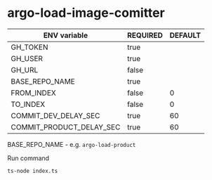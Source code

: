 # argo-load-image-comitter


| ENV variable  | REQUIRED | DEFAULT |
|---|----------|---------|
| GH_TOKEN  | true     |         |
| GH_USER  | true     |         |
| GH_URL  | false     |         |
| BASE_REPO_NAME  | true     |         |
| FROM_INDEX  | false    | 0       |
| TO_INDEX  | false     | 0       |
| COMMIT_DEV_DELAY_SEC  | true     | 60      |
| COMMIT_PRODUCT_DELAY_SEC  | true     | 60      |


BASE_REPO_NAME - e.g. `argo-load-product`

Run command

```
ts-node index.ts
```
